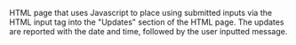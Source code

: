 HTML page that uses Javascript to place using submitted inputs via the HTML
input tag into the "Updates" section of the HTML page. The updates are
reported with the date and time, followed by the user inputted message.